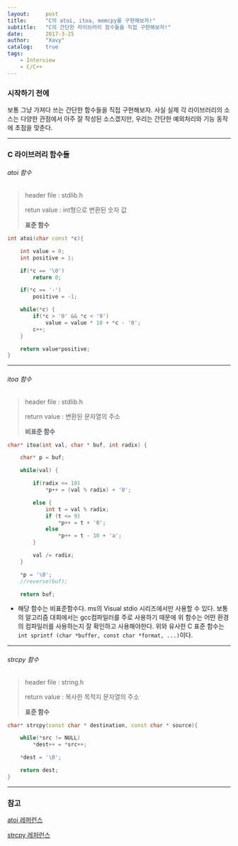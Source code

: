 ```yaml
---
layout:     post
title:      "C의 atoi, itoa, memcpy를 구현해보자!"
subtitle:   "C의 간단한 라이브러리 함수들을 직접 구현해보자!"
date:       2017-3-25
author:     "Xavy"
catalog:    true
tags:
    - Interview
    - C/C++
---
```


### 시작하기 전에

보통 그냥 가져다 쓰는 간단한 함수들을 직접 구현해보자. 사실 실제 각 라이브러리의 소스는 다양한 관점에서 아주 잘 작성된 소스겠지만, 우리는 간단한 예외처리와 기능 동작에 초점을 맞춘다.

- - -

### C 라이브러리 함수들

###### atoi 함수

> header file : stdlib.h
>
> retun value : int형으로 변환된 숫자 값
>
> **표준 함수**

```c++
int atoi(char const *c){

	int value = 0;
	int positive = 1;

	if(*c == '\0')
		return 0;

	if(*c == '-')
		positive = -1;

	while(*c) {
		if(*c > '0' && *c < '9')
			value = value * 10 + *c - '0';
		c++;
	}

	return value*positive;
}
```

- - -

###### itoa 함수

> header file : stdlib.h
>
> return value : 변환된 문자열의 주소
>
> **비표준 함수**

```c++
char* itoa(int val, char * buf, int radix) {

	char* p = buf;

	while(val) {

		if(radix <= 10)
			*p++ = (val % radix) + '0';

		else {
			int t = val % radix;
			if (t <= 9)
				*p++ = t + '0';
			else
				*p++ = t - 10 + 'a';
		}

		val /= radix;
	}

	*p = '\0';
	//reverse(buf);

	return buf;
```

- 해당 함수는 비표준함수다. ms의 Visual stdio 시리즈에서만 사용할 수 있다. 보통의 알고리즘 대회에서는 gcc컴파일러를 주로 사용하기 때문에 위 함수는 어떤 환경의 컴파일러를 사용하는지 잘 확인하고 사용해야한다. 위와 유사한 C 표준 함수는 `int sprintf (char *buffer, const char *format, ...)`이다.

- - -

###### strcpy 함수

> header file : string.h
>
> return value : 복사한 목적지 문자열의 주소
>
> **표준 함수**

```c++
char* strcpy(const char * destination, const char * source){

	while(*src != NULL)
		*dest++ = *src++;

	*dest = '\0';

	return dest;
}
```

- - -

### 참고

[atoi 레퍼런스](http://www.cplusplus.com/reference/cstdlib/atoi/)

[strcpy 레퍼런스](http://www.cplusplus.com/reference/cstring/strcpy/)

